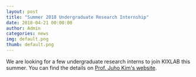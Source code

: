 ```yaml
---
layout: post
title: "Summer 2018 Undergraduate Research Internship"
date: 2018-04-21 00:00:00
author: Admin
categories: news
img: default.png
thumb: default.png
---
```


We are looking for a few undergraduate research interns to join KIXLAB this summer. You can find the details on [Prof. Juho Kim's website](https://juhokim.com/2018-summer-internship-call.html).
